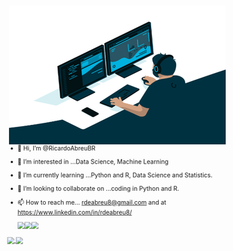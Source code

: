 
  <img align="right" alt="GIF" src="https://github.com/RicardoAbreuBR/RicardoAbreuBR/blob/main/code.gif" width="500" height="320" />

- 👋 Hi, I’m @RicardoAbreuBR
- 👀 I’m interested in ...Data Science, Machine Learning
- 🌱 I’m currently learning ...Python and R, Data Science and Statistics.
- 💞️ I’m looking to collaborate on ...coding in Python and R.
- 📫 How to reach me... rdeabreu8@gmail.com and at https://www.linkedin.com/in/rdeabreu8/

  <p align="left">
  <img src="https://i.giphy.com/media/LMt9638dO8dftAjtco/200.webp" width="97"><img src="https://i.giphy.com/media/KzJkzjggfGN5Py6nkT/200.webp" width="97"><img src="https://i.giphy.com/media/IdyAQJVN2kVPNUrojM/200.webp" width="97"><br>
<!---
RicardoAbreuBR/RicardoAbreuBR is a ✨ special ✨ repository because its `README.md` (this file) appears on your GitHub profile.
You can click the Preview link to take a look at your changes.
--->
<a href="https://github.com/RicardoAbreuBR/github-readme-stats">
  <img align="center"! src="https://github-readme-stats.vercel.app/api?username=RicardoAbreuBR&show_icons=true&theme=merko" />
</a>
<a href="https://github.com/RicardoAbreuBR/convoychat">
  <img align="center" src="https://github-readme-stats.vercel.app/api/top-langs/?username=RicardoAbreuBR&theme=merko" />
</a>
